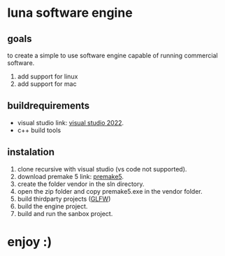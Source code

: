 # luna software engine
## goals

to create a simple to use software engine capable of running commercial software.

1. add support for linux
2. add support for mac


## buildrequirements 
- visual studio link: [visual studio 2022](https://visualstudio.microsoft.com/).
- c++ build tools 
## instalation
1. clone recursive with visual studio (vs code not supported).
2. download premake 5 link: [premake5](https://premake.github.io/).
3. create the folder vendor in the sln directory.
4. open the zip folder and copy premake5.exe in the vendor folder.
5. build thirdparty projects ([GLFW](https://www.glfw.org/))
6. build the engine project.
7. build and run the sanbox project.

# enjoy :)
